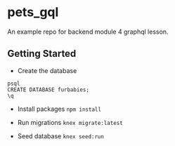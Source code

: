 # pets_gql

An example repo for backend module 4 graphql lesson.

## Getting Started

* Create the database

```
psql
CREATE DATABASE furbabies;
\q
```

* Install packages `npm install`

* Run migrations `knex migrate:latest`

* Seed database `knex seed:run`
